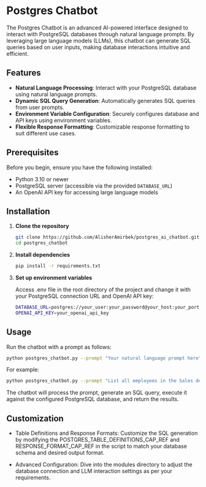 # Postgres Chatbot

The Postgres Chatbot is an advanced AI-powered interface designed to interact with PostgreSQL databases through natural language prompts. By leveraging large language models (LLMs), this chatbot can generate SQL queries based on user inputs, making database interactions intuitive and efficient.

## Features

- **Natural Language Processing**: Interact with your PostgreSQL database using natural language prompts.
- **Dynamic SQL Query Generation**: Automatically generates SQL queries from user prompts.
- **Environment Variable Configuration**: Securely configures database and API keys using environment variables.
- **Flexible Response Formatting**: Customizable response formatting to suit different use cases.

## Prerequisites

Before you begin, ensure you have the following installed:
- Python 3.10 or newer
- PostgreSQL server (accessible via the provided `DATABASE_URL`)
- An OpenAI API key for accessing large language models

## Installation

1. **Clone the repository**

   ```bash
   git clone https://github.com/AlisherAmirbek/postgres_ai_chatbot.git
   cd postgres_chatbot

2. **Install dependencies**
    ```bash
    pip install -r requirements.txt

3. **Set up environment variables**

   Access .env file in the root directory of the project and change it with your PostgreSQL connection URL and OpenAI API key:
    ```bash
    DATABASE_URL=postgres://your_user:your_password@your_host:your_port/your_db
    OPENAI_API_KEY=your_openai_api_key

## Usage

Run the chatbot with a prompt as follows:

```bash
python postgres_chatbot.py --prompt "Your natural language prompt here"
```
For example:


```bash
python postgres_chatbot.py --prompt "List all employees in the Sales department"
```

The chatbot will process the prompt, generate an SQL query, execute it against the configured PostgreSQL database, and return the results.

## Customization

* Table Definitions and Response Formats: Customize the SQL generation by modifying the POSTGRES_TABLE_DEFINITIONS_CAP_REF and RESPONSE_FORMAT_CAP_REF in the script to match your database schema and desired output format.

* Advanced Configuration: Dive into the modules directory to adjust the database connection and LLM interaction settings as per your requirements.
